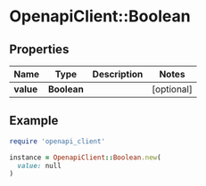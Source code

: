 # OpenapiClient::Boolean

## Properties

| Name | Type | Description | Notes |
| ---- | ---- | ----------- | ----- |
| **value** | **Boolean** |  | [optional] |

## Example

```ruby
require 'openapi_client'

instance = OpenapiClient::Boolean.new(
  value: null
)
```

